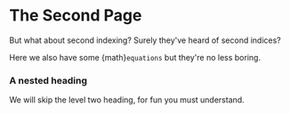 # The Second Page

But what about second indexing? Surely they've heard of second indices?

Here we also have some {math}`equations` but they're no less boring.

### A nested heading
We will skip the level two heading, for fun you must understand.
